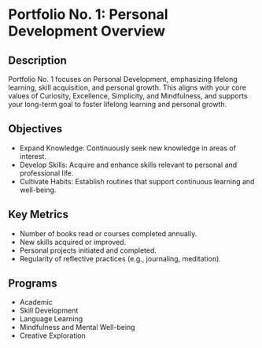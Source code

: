 # Portfolio No. 1: Personal Development Overview

## Description

Portfolio No. 1 focuses on Personal Development, emphasizing lifelong learning, skill acquisition, and personal growth. This aligns with your core values of Curiosity, Excellence, Simplicity, and Mindfulness, and supports your long-term goal to foster lifelong learning and personal growth.

## Objectives

- Expand Knowledge: Continuously seek new knowledge in areas of interest.
- Develop Skills: Acquire and enhance skills relevant to personal and professional life.
- Cultivate Habits: Establish routines that support continuous learning and well-being.

## Key Metrics

- Number of books read or courses completed annually.
- New skills acquired or improved.
- Personal projects initiated and completed.
- Regularity of reflective practices (e.g., journaling, meditation).

## Programs

- Academic
- Skill Development
- Language Learning
- Mindfulness and Mental Well-being
- Creative Exploration
